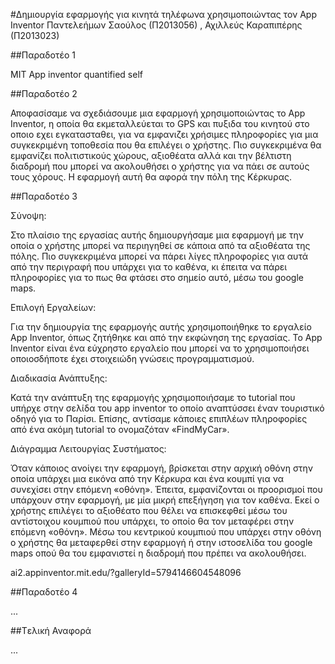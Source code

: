 ﻿#Δημιουργία εφαρμογής για κινητά τηλέφωνα χρησιμοποιώντας τον App Inventor
Παντελεήμων Σαούλος (Π2013056) , Αχιλλεύς Καραπιπέρης (Π2013023)

##Παραδοτέο 1

 MIT App inventor quantified self

##Παραδοτέο 2

Αποφασίσαμε να σχεδιάσουμε μια εφαρμογή χρησιμοποιώντας το App Inventor, η οποία θα εκμεταλλεύεται το GPS και πυξιδα του κινητού στο οποιο εχει εγκατασταθει, για να εμφανιζει χρήσιμες πληροφορίες για μια συγκεκριμένη τοποθεσία που θα επιλέγει ο χρήστης. Πιο συγκεκριμένα θα εμφανίζει πολιτιστικούς χώρους, αξιοθέατα αλλά και την βέλτιστη διαδρομή που μπορεί να ακολουθήσει ο χρήστης για να πάει σε αυτούς τους χόρους. Η εφαρμογή αυτή θα αφορά την πόλη της Κέρκυρας.

##Παραδοτέο 3

Σύνοψη:

Στο πλαίσιο της εργασίας αυτής δημιουργήσαμε μια εφαρμογή με την οποία ο χρήστης μπορεί να περιηγηθεί σε κάποια από τα αξιοθέατα της πόλης. Πιο συγκεκριμένα μπορεί να πάρει λίγες πληροφορίες για αυτά από την περιγραφή που υπάρχει για το καθένα, κι έπειτα να πάρει πληροφορίες για το πως θα φτάσει στο σημείο αυτό, μέσω του google maps.

Επιλογή Εργαλείων:

Για την δημιουργία της εφαρμογής αυτής χρησιμοποιήθηκε το εργαλείο App Inventor, όπως ζητήθηκε και από την εκφώνηση της εργασίας. Το App Inventor είναι ένα εύχρηστο εργαλείο που μπορεί να το χρησιμοποιήσει οποιοσδήποτε έχει στοιχειώδη γνώσεις προγραμματισμού.

Διαδικασία Ανάπτυξης:

Κατά την ανάπτυξη της εφαρμογής χρησιμοποιήσαμε το tutorial που υπήρχε στην σελίδα του app inventor το οποίο αναπτύσσει έναν τουριστικό οδηγό για το Παρίσι. Επίσης, αντίσαμε κάποιες επιπλέων πληροφορίες από ένα ακόμη tutorial το ονομαζόταν «FindMyCar». 

Διάγραμμα Λειτουργίας Συστήματος:

Όταν κάποιος ανοίγει την εφαρμογή, βρίσκεται στην αρχική οθόνη στην οποία υπάρχει μια εικόνα από την Κέρκυρα και ένα κουμπί για να συνεχίσει στην επόμενη «οθόνη». Έπειτα, εμφανίζονται οι προορισμοί που υπάρχουν στην εφαρμογή, με μία μικρή επεξήγηση για τον καθένα. Εκεί ο χρήστης επιλέγει το αξιοθέατο που θέλει να επισκεφθεί μέσω του αντίστοιχου κουμπιού που υπάρχει, το οποίο θα τον μεταφέρει στην επόμενη  «οθόνη». Μέσω του κεντρικού κουμπιού που υπάρχει στην  οθόνη ο χρήστης θα μεταφερθεί στην εφαρμογή ή στην ιστοσελίδα του google maps οπού θα του εμφανιστεί η διαδρομή που πρέπει να ακολουθήσει.

ai2.appinventor.mit.edu/?galleryId=5794146604548096

##Παραδοτέο 4

...

##Tελική Αναφορά

...
